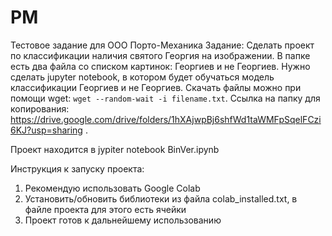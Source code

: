 # PM
Тестовое задание для ООО Порто-Механика
Задание: Сделать проект по классификации наличия святого Георгия на изображении. В папке есть два файла со списком картинок: Георгиев и не Георгиев. Нужно сделать jupyter notebook, в котором будет обучаться модель классификации Георгиев и не Георгиев. Скачать файлы можно при помощи wget: `wget --random-wait -i filename.txt`. Ссылка на папку для копирования: https://drive.google.com/drive/folders/1hXAjwpBj6shfWd1taWMFpSqelFCzi6KJ?usp=sharing .

Проект находится в jypiter notebook BinVer.ipynb

Инструкция к запуску проекта:
1. Рекомендую использовать Google Colab
2. Установить/обновить библиотеки из файла colab_installed.txt, в файле проекта для этого есть ячейки
3. Проект готов к дальнейшему использованию
